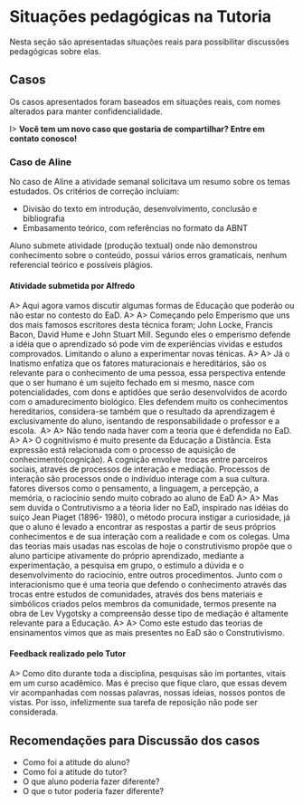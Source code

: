 # Situações pedagógicas na Tutoria

Nesta seção são apresentadas situações reais para possibilitar
discussões pedagógicas sobre elas.

## Casos

Os casos apresentados foram baseados em situações reais, com nomes alterados para manter confidencialidade.

I> **Você tem um novo caso que gostaria de compartilhar? Entre em contato conosco!**

### Caso de Aline

No caso de Aline a atividade semanal solicitava um resumo
sobre os temas estudados. Os critérios de correção incluíam:

- Divisão do texto em introdução, desenvolvimento, conclusão e bibliografia
- Embasamento teórico, com referências no formato da ABNT

Aluno submete atividade (produção textual) onde não demonstrou conhecimento sobre o conteúdo, possui vários erros gramaticais,  nenhum referencial teórico e possíveis plágios.

#### Atividade submetida por Alfredo

A> Aqui agora vamos discutir algumas formas de Educação que poderão ou não estar no contesto do EaD.
A>
A> Começando pelo Emperismo que uns dos mais famosos escritores desta técnica foram; John Locke, Francis Bacon, David Hume e John Stuart Mill.
Segundo eles o emperismo defende a idéia que o aprendizado só pode vim de experiências vividas e estudos comprovados. Limitando o aluno a experimentar novas ténicas.
A>
A> Já o  Inatismo  enfatiza que os fatores maturacionais e hereditários, são os relevante para o conhecimento de uma pessoa, essa perspectiva entende que o ser humano é um sujeito fechado em si mesmo, nasce com potencialidades, com dons e aptidões que serão desenvolvidos de acordo com o amadurecimento biológico. Eles defendem muito os conhecimentos hereditarios, considera-se também que o resultado da aprendizagem é exclusivamente do aluno, isentando de responsabilidade o professor e a escola. 
A>
A> Não  tendo nada haver com a teoria que é defendida no EaD.
A>
A> O cognitivismo é muito presente da Educação a Distância. Esta  expressão está relacionada com o processo de aquisição de conhecimento(cognição). A cognição envolve  trocas entre parceiros sociais, através de processos de interação e mediação. Processos de interação são processos onde o indivíduo interage com a sua cultura.  fatores diversos como o pensamento, a linguagem, a percepção, a memória, o raciocínio sendo muito cobrado ao aluno de EaD
A>
A> Mas sem duvida o Contrutivismo a a téoria lider no EaD, inspirado nas idéias do suíço Jean Piaget (1896- 1980), o método procura instigar a curiosidade, já que o aluno é levado a encontrar as respostas a partir de seus próprios conhecimentos e de sua interação com a realidade e com os colegas. Uma das teorias mais usadas nas escolas de hoje o construtivismo propõe que o aluno participe ativamente do próprio aprendizado, mediante a experimentação, a pesquisa em grupo, o estimulo a dúvida e o desenvolvimento do raciocínio, entre outros procedimentos. Junto com o interacionismo que é uma teoria que defendo o conhecimento através das trocas entre estudos de comunidades, através dos bens materiais e simbólicos criados pelos membros da comunidade, termos presente na obra de Lev Vygotsky a compreensão desse tipo de mediação é altamente relevante para a Educação.
A>
A> Como este estudo das teorias de ensinamentos vimos que as mais presentes no EaD são o Construtivismo.

#### Feedback realizado pelo Tutor

A> Como dito durante toda a disciplina, pesquisas são im
portantes, vitais em um curso acadêmico. Mas é preciso que fique claro, que essas devem vir acompanhadas com nossas palavras, nossas ideias, nossos pontos de vistas. Por isso, infelizmente sua tarefa de reposição não pode ser considerada.

## Recomendações para Discussão dos casos

- Como foi a atitude do aluno?
- Como foi a atitude do tutor?
- O que aluno poderia fazer diferente?
- O que o tutor poderia fazer diferente?
